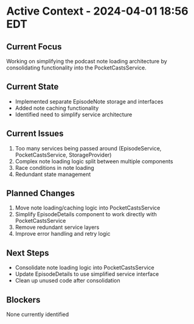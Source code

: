 # Active Context - 2024-04-01 18:56 EDT

## Current Focus
Working on simplifying the podcast note loading architecture by consolidating functionality into the PocketCastsService.

## Current State
- Implemented separate EpisodeNote storage and interfaces
- Added note caching functionality
- Identified need to simplify service architecture

## Current Issues
1. Too many services being passed around (EpisodeService, PocketCastsService, StorageProvider)
2. Complex note loading logic split between multiple components
3. Race conditions in note loading
4. Redundant state management

## Planned Changes
1. Move note loading/caching logic into PocketCastsService
2. Simplify EpisodeDetails component to work directly with PocketCastsService
3. Remove redundant service layers
4. Improve error handling and retry logic

## Next Steps
- Consolidate note loading logic into PocketCastsService
- Update EpisodeDetails to use simplified service interface
- Clean up unused code after consolidation

## Blockers
None currently identified 